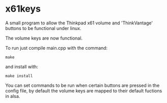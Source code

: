 # x61keys
A small program to allow the Thinkpad x61 volume and 'ThinkVantage' buttons to be functional under linux.

The volume keys are now functional.

To run just compile main.cpp with the command:
```
make
```
and install with:
```
make install
```

You can set commands to be run when certain buttons are pressed in the config file, by default the volume keys are mapped to their default fuctions in alsa.
